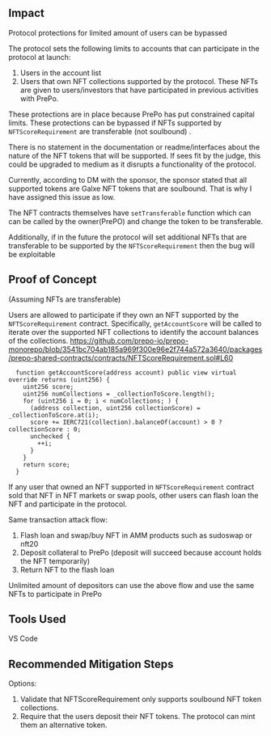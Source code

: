 ## Impact
Protocol protections for limited amount of users can be bypassed

The protocol sets the following limits to accounts that can participate in the protocol at launch:
1. Users in the account list
2. Users that own NFT collections supported by the protocol. These NFTs are given to users/investors that have participated in previous activities with PrePo.

These protections are in place because PrePo has put constrained capital limits.
These protections can be bypassed if NFTs supported by `NFTScoreRequirement` are transferable (not soulbound) .

There is no statement in the documentation or readme/interfaces about the nature of the NFT tokens that will be supported.
If sees fit by the judge, this could be upgraded to medium as it disrupts a functionality of the protocol.

Currently, according to DM with the sponsor, the sponsor stated that all supported tokens are Galxe NFT tokens that are soulbound. 
That is why I have assigned this issue as low. 

The NFT contracts themselves have `setTransferable` function which can can be called by the owner(PrePO) and change the token to be transferable.

Additionally, if in the future the protocol will set additional NFTs that are transferable to be supported by the `NFTScoreRequirement` then the bug will be exploitable

## Proof of Concept
(Assuming NFTs are transferable)

Users are allowed to participate if they own an NFT supported by the `NFTScoreRequirement` contract. 
Specifically, `getAccountScore` will be called to iterate over the supported NFT collections to identify the account balances of the collections.
https://github.com/prepo-io/prepo-monorepo/blob/3541bc704ab185a969f300e96e2f744a572a3640/packages/prepo-shared-contracts/contracts/NFTScoreRequirement.sol#L60
```
  function getAccountScore(address account) public view virtual override returns (uint256) {
    uint256 score;
    uint256 numCollections = _collectionToScore.length();
    for (uint256 i = 0; i < numCollections; ) {
      (address collection, uint256 collectionScore) = _collectionToScore.at(i);
      score += IERC721(collection).balanceOf(account) > 0 ? collectionScore : 0;
      unchecked {
        ++i;
      }
    }
    return score;
  }
```

If any user that owned an NFT supported in `NFTScoreRequirement` contract sold that NFT in NFT markets or swap pools, other users can flash loan the NFT and participate in the protocol.

Same transaction attack flow:
1. Flash loan and swap/buy NFT in AMM products such as sudoswap or nft20
2. Deposit collateral to PrePo (deposit will succeed because account holds the NFT temporarily)
3. Return NFT to the flash loan

Unlimited amount of depositors can use the above flow and use the same NFTs to participate in PrePo

## Tools Used

VS Code

## Recommended Mitigation Steps

Options:
1. Validate that NFTScoreRequirement only supports soulbound NFT token collections.
2. Require that the users deposit their NFT tokens. The protocol can mint them an alternative token.